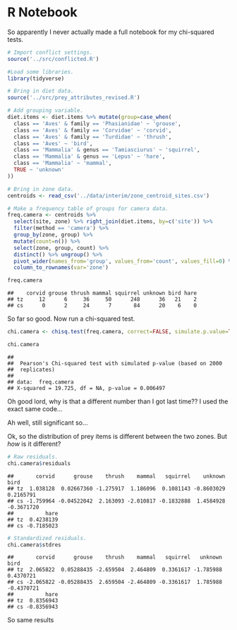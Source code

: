 R Notebook
================

So apparently I never actually made a full notebook for my chi-squared
tests.

``` r
# Import conflict settings.
source('../src/conflicted.R')

#Load some libraries.
library(tidyverse)

# Bring in diet data.
source('../src/prey_attributes_revised.R')

# Add grouping variable.
diet.items <- diet.items %>% mutate(group=case_when(
  class == 'Aves' & family == 'Phasianidae' ~ 'grouse',
  class == 'Aves' & family == 'Corvidae' ~ 'corvid',
  class == 'Aves' & family == 'Turdidae' ~ 'thrush',
  class == 'Aves' ~ 'bird',
  class == 'Mammalia' & genus == 'Tamiasciurus' ~ 'squirrel',
  class == 'Mammalia' & genus == 'Lepus' ~ 'hare',
  class == 'Mammalia' ~ 'mammal',
  TRUE ~ 'unknown'
))

# Bring in zone data.
centroids <- read_csv('../data/interim/zone_centroid_sites.csv')

# Make a frequency table of groups for camera data.
freq.camera <- centroids %>% 
  select(site, zone) %>% right_join(diet.items, by=c('site')) %>% 
  filter(method == 'camera') %>%
  group_by(zone, group) %>%
  mutate(count=n()) %>% 
  select(zone, group, count) %>% 
  distinct() %>% ungroup() %>% 
  pivot_wider(names_from='group', values_from='count', values_fill=0) %>% 
  column_to_rownames(var='zone')

freq.camera
```

    ##    corvid grouse thrush mammal squirrel unknown bird hare
    ## tz     12      6     36     50      248      36   21    2
    ## cs      0      2     24      7       84      20    6    0

So far so good. Now run a chi-squared test.

``` r
chi.camera <- chisq.test(freq.camera, correct=FALSE, simulate.p.value=TRUE)

chi.camera
```

    ## 
    ##  Pearson's Chi-squared test with simulated p-value (based on 2000
    ##  replicates)
    ## 
    ## data:  freq.camera
    ## X-squared = 19.725, df = NA, p-value = 0.006497

Oh good lord, why is that a different number than I got last time?? I
used the exact same code…

Ah well, still significant so…

Ok, so the distribution of prey items is different between the two
zones. But *how* is it different?

``` r
# Raw residuals.
chi.camera$residuals
```

    ##       corvid      grouse    thrush    mammal   squirrel    unknown       bird
    ## tz  1.038128  0.02667360 -1.275917  1.186096  0.1081143 -0.8603029  0.2165791
    ## cs -1.759964 -0.04522042  2.163093 -2.010817 -0.1832888  1.4584928 -0.3671720
    ##          hare
    ## tz  0.4238139
    ## cs -0.7185023

``` r
# Standardized residuals.
chi.camera$stdres
```

    ##       corvid      grouse    thrush    mammal   squirrel   unknown       bird
    ## tz  2.065822  0.05288435 -2.659504  2.464809  0.3361617 -1.785988  0.4370721
    ## cs -2.065822 -0.05288435  2.659504 -2.464809 -0.3361617  1.785988 -0.4370721
    ##          hare
    ## tz  0.8356943
    ## cs -0.8356943

So same results
